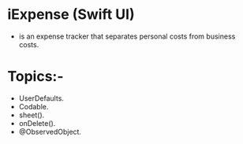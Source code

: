 # iExpense (Swift UI)
 - is an expense tracker that separates personal costs from business costs.
# Topics:-
 - UserDefaults.
 - Codable.
 - sheet().
 - onDelete().
 - @ObservedObject.
